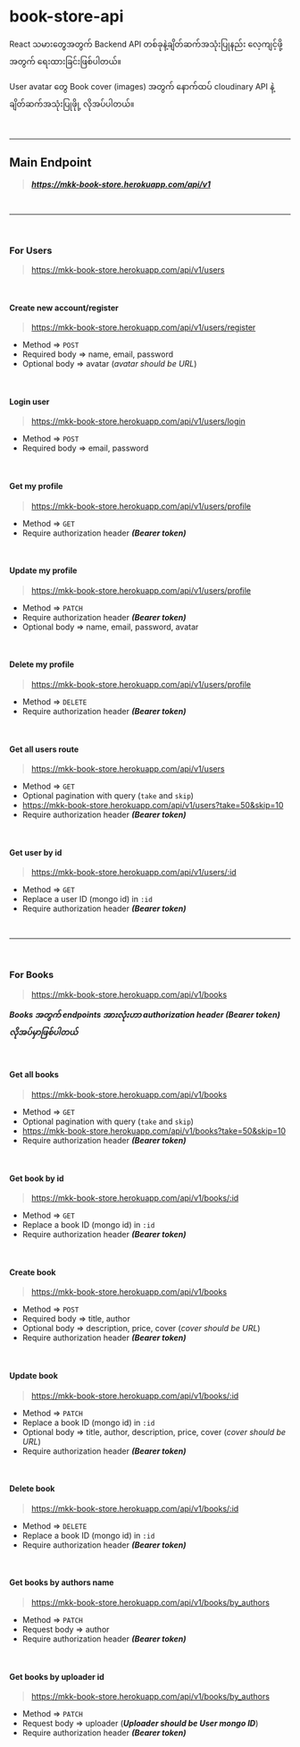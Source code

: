 # book-store-api

React သမားတွေအတွက် Backend API တစ်ခုနဲ့ချိတ်ဆက်အသုံးပြုနည်း လေ့ကျင့်ဖို့ အတွက် ရေးထားခြင်းဖြစ်ပါတယ်။

User avatar တွေ Book cover (images) အတွက် နောက်ထပ် cloudinary API နဲ့ ချိတ်ဆက်အသုံးပြုဖိုု့ လိုအပ်ပါတယ်။

<br>

___ 
## Main Endpoint 

> ***https://mkk-book-store.herokuapp.com/api/v1***

<br>

___

<br>

### For Users

> https://mkk-book-store.herokuapp.com/api/v1/users

<br>

#### Create new account/register
> https://mkk-book-store.herokuapp.com/api/v1/users/register

- Method => `POST`
- Required body => name, email, password 
- Optional body => avatar (*avatar should be URL*)

<br>

#### Login user

> https://mkk-book-store.herokuapp.com/api/v1/users/login

- Method => `POST`
- Required body => email, password 

<br>

#### Get my profile

> https://mkk-book-store.herokuapp.com/api/v1/users/profile

- Method => `GET`
- Require authorization header ***(Bearer token)***

<br>

#### Update my profile

> https://mkk-book-store.herokuapp.com/api/v1/users/profile

- Method => `PATCH`
- Require authorization header ***(Bearer token)***
- Optional body => name, email, password, avatar

<br>

#### Delete my profile

> https://mkk-book-store.herokuapp.com/api/v1/users/profile

- Method => `DELETE`
- Require authorization header ***(Bearer token)***

<br>

#### Get all users route

>https://mkk-book-store.herokuapp.com/api/v1/users

- Method => `GET`
- Optional pagination with query (`take` and `skip`)
- https://mkk-book-store.herokuapp.com/api/v1/users?take=50&skip=10
- Require authorization header ***(Bearer token)***

<br>

#### Get user by id

> https://mkk-book-store.herokuapp.com/api/v1/users/:id

- Method => `GET`
- Replace a user ID (mongo id) in `:id`
- Require authorization header ***(Bearer token)***

<br>

___

<br>

### For Books

> https://mkk-book-store.herokuapp.com/api/v1/books

***Books အတွက် endpoints အားလုံးဟာ authorization header (Bearer token) လိုအပ်မှာဖြစ်ပါတယ်***

<br>

#### Get all books

> https://mkk-book-store.herokuapp.com/api/v1/books

- Method => `GET`
- Optional pagination with query (`take` and `skip`)
- https://mkk-book-store.herokuapp.com/api/v1/books?take=50&skip=10
- Require authorization header ***(Bearer token)***

<br>

#### Get book by id

> https://mkk-book-store.herokuapp.com/api/v1/books/:id

- Method => `GET`
- Replace a book ID (mongo id) in `:id`
- Require authorization header ***(Bearer token)***

<br>

#### Create book 

> https://mkk-book-store.herokuapp.com/api/v1/books

- Method => `POST`
- Required body => title, author
- Optional body => description, price, cover (*cover should be URL*)
- Require authorization header ***(Bearer token)***

<br>

#### Update book 

> https://mkk-book-store.herokuapp.com/api/v1/books/:id

- Method => `PATCH`
- Replace a book ID (mongo id) in `:id`
- Optional body => title, author, description, price, cover (*cover should be URL*)
- Require authorization header ***(Bearer token)***

<br>

#### Delete book 

> https://mkk-book-store.herokuapp.com/api/v1/books/:id

- Method => `DELETE`
- Replace a book ID (mongo id) in `:id`
- Require authorization header ***(Bearer token)***

<br>

#### Get books by authors name 

> https://mkk-book-store.herokuapp.com/api/v1/books/by_authors

- Method => `PATCH`
- Request body => author
- Require authorization header ***(Bearer token)***

<br>

#### Get books by uploader id

> https://mkk-book-store.herokuapp.com/api/v1/books/by_authors

- Method => `PATCH`
- Request body => uploader (***Uploader should be User mongo ID***)
- Require authorization header ***(Bearer token)***

<br>


